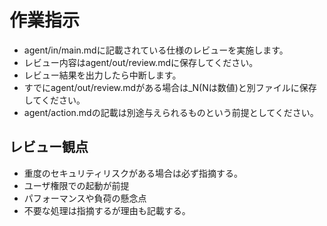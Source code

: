 # 作業指示

* agent/in/main.mdに記載されている仕様のレビューを実施します。
* レビュー内容はagent/out/review.mdに保存してください。
* レビュー結果を出力したら中断します。
* すでにagent/out/review.mdがある場合は_N(Nは数値)と別ファイルに保存してください。
* agent/action.mdの記載は別途与えられるものという前提としてください。

## レビュー観点

* 重度のセキュリティリスクがある場合は必ず指摘する。
* ユーザ権限での起動が前提
* パフォーマンスや負荷の懸念点
* 不要な処理は指摘するが理由も記載する。
